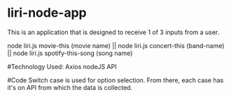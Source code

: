 # liri-node-app
This is an application that is designed to receive  1 of 3 inputs from a user. 

node liri.js movie-this (movie name) || node liri.js concert-this (band-name) || node liri.js spotify-this-song (song name)

#Technology Used:
Axios
nodeJS
API

#Code
Switch case is used for option selection. From there, each case has it's on API from which
the data is collected.  
